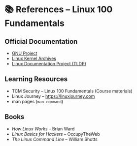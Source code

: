 # 📚 References – Linux 100 Fundamentals

## Official Documentation
- [GNU Project](https://www.gnu.org/)  
- [Linux Kernel Archives](https://www.kernel.org/)  
- [Linux Documentation Project (TLDP)](https://tldp.org/)  

## Learning Resources
- TCM Security – Linux 100 Fundamentals (Course materials)  
- Linux Journey – https://linuxjourney.com  
- man pages (`man command`)  

## Books
- *How Linux Works* – Brian Ward  
- *Linux Basics for Hackers* – OccupyTheWeb  
- *The Linux Command Line* – William Shotts
